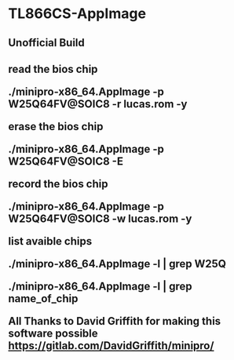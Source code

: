 # TL866CS-AppImage
<h2>Unofficial Build<h2/>

  read the bios chip

./minipro-x86_64.AppImage -p W25Q64FV@SOIC8 -r lucas.rom -y

erase the bios  chip

./minipro-x86_64.AppImage -p W25Q64FV@SOIC8 -E

record the  bios chip

./minipro-x86_64.AppImage -p W25Q64FV@SOIC8 -w lucas.rom -y

list avaible chips

./minipro-x86_64.AppImage -l | grep W25Q

./minipro-x86_64.AppImage -l | grep name_of_chip

All Thanks to David Griffith for making this software possible
https://gitlab.com/DavidGriffith/minipro/
